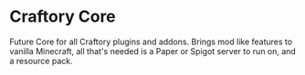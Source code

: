 # Craftory Core
Future Core for all Craftory plugins and addons. Brings mod like features to vanilla Minecraft, all that's needed is a Paper or Spigot server to run on, and a resource pack.
